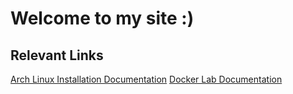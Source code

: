 # Welcome to my site :)
## Relevant Links
[Arch Linux Installation Documentation](ArchLinux.md)
[Docker Lab Documentation](DockerLab.md)
